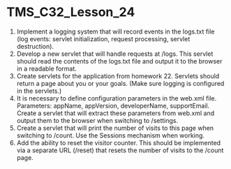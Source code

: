 # TMS_C32_Lesson_24

1. Implement a logging system that will record events in the logs.txt file (log events: servlet initialization, request processing, servlet destruction).
2. Develop a new servlet that will handle requests at /logs. This servlet should read the contents of the logs.txt file and output it to the browser in a readable format.
3. Create servlets for the application from homework 22. Servlets should return a page about you or your goals. (Make sure logging is configured in the servlets.)
4. It is necessary to define configuration parameters in the web.xml file. Parameters: appName, appVersion, developerName, supportEmail. Create a servlet that will extract these parameters from web.xml and output them to the browser when switching to /settings.
5. Create a servlet that will print the number of visits to this page when switching to /count. Use the Sessions mechanism when working.
6. Add the ability to reset the visitor counter. This should be implemented via a separate URL (/reset) that resets the number of visits to the /count page.
